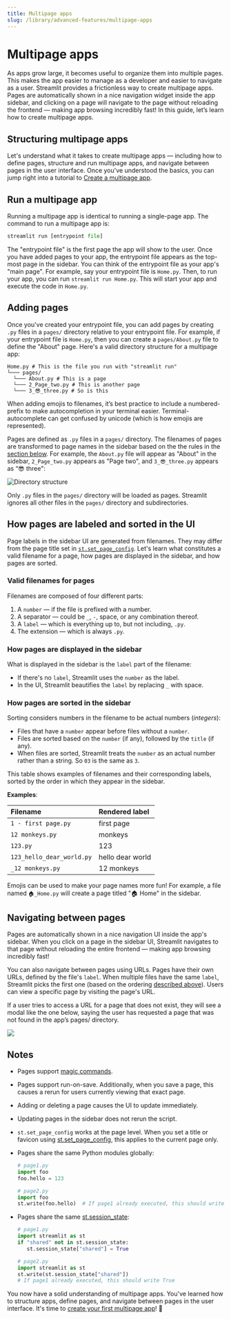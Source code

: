 ```yaml
---
title: Multipage apps
slug: /library/advanced-features/multipage-apps
---
```


# Multipage apps

As apps grow large, it becomes useful to organize them into multiple pages. This makes the app easier to manage as a developer and easier to navigate as a user. Streamlit provides a frictionless way to create multipage apps. Pages are automatically shown in a nice navigation widget inside the app sidebar, and clicking on a page will navigate to the page without reloading the frontend — making app browsing incredibly fast! In this guide, let’s learn how to create multipage apps.

## Structuring multipage apps

Let's understand what it takes to create multipage apps — including how to define pages, structure and run multipage apps, and navigate between pages in the user interface. Once you've understood the basics, you can jump right into a tutorial to [Create a multipage app](/get-started/fundamentals/create-a-multipage-app).

## Run a multipage app

Running a multipage app is identical to running a single-page app. The command to run a multipage app is:

```python
streamlit run [entrypoint file]
```

The "entrypoint file" is the first page the app will show to the user. Once you have added pages to your app, the entrypoint file appears as the top-most page in the sidebar. You can think of the entrypoint file as your app's "main page". For example, say your entrypoint file is `Home.py`. Then, to run your app, you can run `streamlit run Home.py`. This will start your app and execute the code in `Home.py`.

## Adding pages

Once you've created your entrypoint file, you can add pages by creating `.py` files in a `pages/` directory relative to your entrypoint file. For example, if your entrypoint file is `Home.py`, then you can create a `pages/About.py` file to define the "About" page. Here's a valid directory structure for a multipage app:

```
Home.py # This is the file you run with "streamlit run"
└─── pages/
  └─── About.py # This is a page
  └─── 2_Page_two.py # This is another page
  └─── 3_😎_three.py # So is this
```

<Tip>

When adding emojis to filenames, it’s best practice to include a numbered-prefix to make autocompletion in your terminal easier. Terminal-autocomplete can get confused by unicode (which is how emojis are represented).

</Tip>

Pages are defined as `.py` files in a `pages/` directory. The filenames of pages are transformed to page names in the sidebar based on the the rules in the [section below](#how-pages-are-labeled-and-sorted-in-the-ui). For example, the `About.py` file will appear as "About" in the sidebar, `2_Page_two.py` appears as "Page two", and `3_😎_three.py` appears as “😎 three":

![Directory structure](/images/mpa-add-pages.png)

Only `.py` files in the `pages/` directory will be loaded as pages. Streamlit ignores all other files in the `pages/` directory and subdirectories.

## How pages are labeled and sorted in the UI

Page labels in the sidebar UI are generated from filenames. They may differ from the page title set in [`st.set_page_config`](/library/api-reference/utilities/st.set_page_config). Let's learn what constitutes a valid filename for a page, how pages are displayed in the sidebar, and how pages are sorted.

### Valid filenames for pages

Filenames are composed of four different parts:

1. A `number` — if the file is prefixed with a number.
2. A separator — could be `_`, `-`, space, or any combination thereof.
3. A `label` — which is everything up to, but not including, `.py`.
4. The extension — which is always `.py`.

### How pages are displayed in the sidebar

What is displayed in the sidebar is the `label` part of the filename:

- If there's no `label`, Streamlit uses the `number` as the label.
- In the UI, Streamlit beautifies the `label` by replacing `_` with space.

### How pages are sorted in the sidebar

Sorting considers numbers in the filename to be actual numbers (_integers_):

- Files that have a `number` appear before files without a `number`.
- Files are sorted based on the `number` (if any), followed by the `title` (if any).
- When files are sorted, Streamlit treats the `number` as an actual number rather than a string. So `03` is the same as `3`.

This table shows examples of filenames and their corresponding labels, sorted by the order in which they appear in the sidebar.

**Examples**:

| **Filename**              | **Rendered label** |
| :------------------------ | :----------------- |
| `1 - first page.py`       | first page         |
| `12 monkeys.py`           | monkeys            |
| `123.py`                  | 123                |
| `123_hello_dear_world.py` | hello dear world   |
| `_12 monkeys.py`          | 12 monkeys         |

<Tip>

Emojis can be used to make your page names more fun! For example, a file named `🏠_Home.py` will create a page titled "🏠 Home" in the sidebar.

</Tip>

## Navigating between pages

Pages are automatically shown in a nice navigation UI inside the app's sidebar. When you click on a page in the sidebar UI, Streamlit navigates to that page without reloading the entire frontend — making app browsing incredibly fast!

You can also navigate between pages using URLs. Pages have their own URLs, defined by the file's `label`. When multiple files have the same `label`, Streamlit picks the first one (based on the ordering [described above](#how-pages-are-sorted-in-the-sidebar)). Users can view a specific page by visiting the page's URL.

If a user tries to access a URL for a page that does not exist, they will see a modal like the one below, saying the user has requested a page that was not found in the app’s pages/ directory.

<Image src="/images/mpa-page-not-found.png" />

## Notes

- Pages support [magic commands](/library/api-reference/write-magic/magic).
- Pages support run-on-save. Additionally, when you save a page, this causes a rerun for users currently viewing that exact page.
- Adding or deleting a page causes the UI to update immediately.
- Updating pages in the sidebar does not rerun the script.
- `st.set_page_config` works at the page level. When you set a title or favicon using [st.set_page_config](/library/api-reference/utilities/st.set_page_config), this applies to the current page only.
- Pages share the same Python modules globally:

  ```python
  # page1.py
  import foo
  foo.hello = 123

  # page2.py
  import foo
  st.write(foo.hello)  # If page1 already executed, this should write 123
  ```

- Pages share the same [st.session_state](/library/advanced-features/session-state):

  ```python
  # page1.py
  import streamlit as st
  if "shared" not in st.session_state:
     st.session_state["shared"] = True

  # page2.py
  import streamlit as st
  st.write(st.session_state["shared"])
  # If page1 already executed, this should write True
  ```

You now have a solid understanding of multipage apps. You've learned how to structure apps, define pages, and navigate between pages in the user interface. It's time to [create your first multipage app](/get-started/fundamentals/create-a-multipage-app)! 🥳
